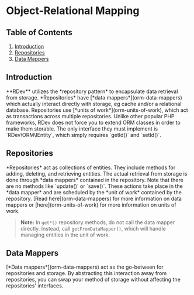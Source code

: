 # Object-Relational Mapping

## Table of Contents
1. [Introduction](#introduction)
2. [Repositories](#repositories)
3. [Data Mappers](#data-mappers)

<h2 id="introduction">Introduction</h2>
**RDev** utilizes the *repository pattern* to encapsulate data retrieval from storage.  *Repositories* have [*data mappers*](orm-data-mappers) which actually interact directly with storage, eg cache and/or a relational database.  Repositories use [*units of work*](orm-units-of-work), which act as transactions across multiple repositories.  Unlike other popular PHP frameworks, RDev does not force you to extend ORM classes in order to make them storable.  The only interface they must implement is `RDev\ORM\IEntity`, which simply requires `getId()` and `setId()`.

<h2 id="repositories">Repositories</h2>
*Repositories* act as collections of entities.  They include methods for adding, deleting, and retrieving entities.  The actual retrieval from storage is done through *data mappers* contained in the repository.  Note that there are no methods like `update()` or `save()`.  These actions take place in the *data mapper* and are scheduled by the *unit of work* contained by the repository.  [Read here](orm-data-mappers) for more information on data mappers or [here](orm-units-of-work) for more information on units of work.

> **Note:** In `get*()` repository methods, do not call the data mapper directly.  Instead, call `getFromDataMapper()`, which will handle managing entities in the unit of work.

<h2 id="data-mappers">Data Mappers</h2>
[*Data mappers*](orm-data-mappers) act as the go-between for repositories and storage.  By abstracting this interaction away from repositories, you can swap your method of storage without affecting the repositories' interfaces.